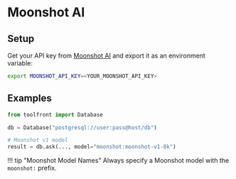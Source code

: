 # Moonshot AI

## Setup

Get your API key from [Moonshot AI](https://platform.moonshot.cn/) and export it as an environment variable:

```bash
export MOONSHOT_API_KEY=<YOUR_MOONSHOT_API_KEY>
```

## Examples


```python
from toolfront import Database

db = Database("postgresql://user:pass@host/db")

# Moonshot v1 model
result = db.ask(..., model="moonshot:moonshot-v1-8k")
```


!!! tip "Moonshot Model Names"
    Always specify a Moonshot model with the `moonshot:` prefix.
